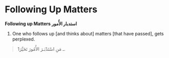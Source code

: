 Following Up Matters
====================

**Following up Matters استدبار الأُمور**

1. One who follows up [and thinks about] matters [that have passed],
gets perplexed.

> 1ـ مَنِ اسْتَدْبَـرَ الأُمُورَ تَحَيَّرَ.


